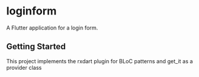 # loginform

A Flutter application for a login form.

## Getting Started

This project implements the rxdart plugin for BLoC patterns and get_it as a provider class

